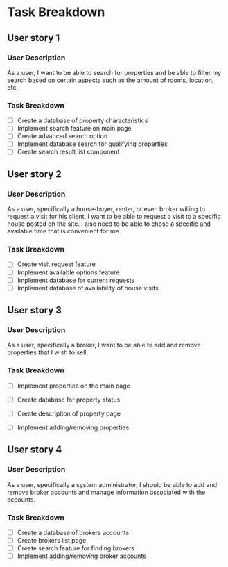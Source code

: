 # Task Breakdown

<!-- Search for properties: -->
## User story 1
### User Description
As a user, I want to be able to search for properties and be able to filter my search based on certain aspects such as the amount of rooms, location, etc.

### Task Breakdown
- [ ] Create a database of property characteristics
- [ ] Implement search feature on main page
- [ ] Create advanced search option
- [ ] Implement database search for qualifying properties
- [ ] Create search result list component

<!-- Requests visits for properties: -->
## User story 2
### User Description
As a user, specifically a house-buyer, renter, or even broker willing to request a visit for his client, I want to be able to request a visit to a specific house posted on the site. I also need to be able to chose a specific and available time that is convenient for me.

### Task Breakdown
- [ ] Create visit request feature
- [ ] Implement available options feature
- [ ] Implement database for current requests
- [ ] Implement database of availability of house visits

<!-- CRUD operations on properties: -->
## User story 3
### User Description
As a user, specifically a broker, I want to be able to add and remove properties that I wish to sell.

### Task Breakdown
- [ ] Implement properties on the main page
- [ ] Create database for property status
- [ ] Create description of property page
- [ ] Implement adding/removing properties


<!-- CRUD operations on brokers -->
## User story 4
### User Description
As a user, specifically a system administrator, I should be able to add and remove broker accounts and manage information associated with the accounts.

### Task Breakdown
- [ ] Create a database of brokers accounts
- [ ] Create brokers list page
- [ ] Create search feature for finding brokers
- [ ] Implement adding/removing broker accounts
